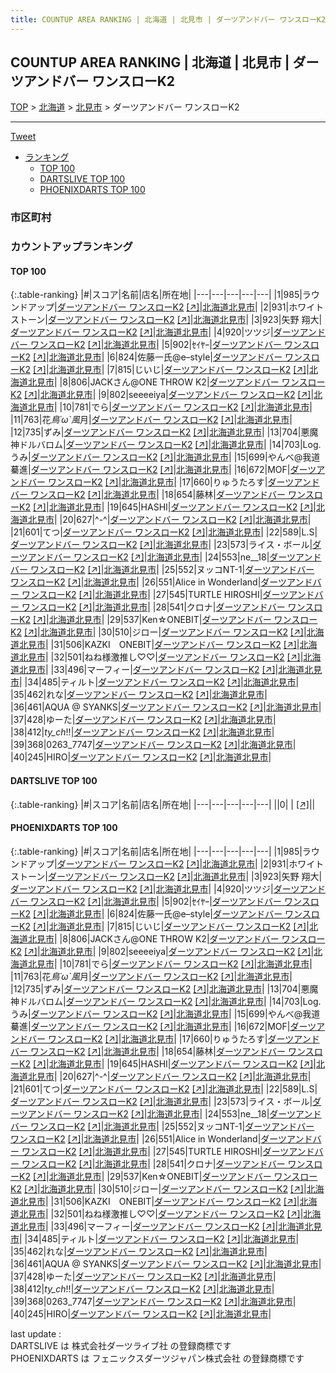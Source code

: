 ```yaml
---
title: COUNTUP AREA RANKING | 北海道 | 北見市 | ダーツアンドバー ワンスローK2
---
```

## COUNTUP AREA RANKING | 北海道 | 北見市 | ダーツアンドバー ワンスローK2

[TOP](/darts/rank/) > [北海道](/darts/rank/北海道/) > [北見市](/darts/rank/北海道/北見市/) > ダーツアンドバー ワンスローK2

___

<a href="https://twitter.com/share?ref_src=twsrc%5Etfw" data-text="COUNTUP AREA RANKING | 北海道北見市ダーツアンドバー ワンスローK2" class="twitter-share-button" data-hashtags="DARTSLIVE,PHOENIXDARTS,darts,ダーツ" data-show-count="false">Tweet</a>

* [ランキング](#カウントアップランキング)
    * [TOP 100](#top-100)
    * [DARTSLIVE TOP 100](#dartslive-top-100)
    * [PHOENIXDARTS TOP 100](#phoenixdarts-top-100)

### 市区町村

<ul>

</ul>

### カウントアップランキング

#### TOP 100



{:.table-ranking}
|#|スコア|名前|店名|所在地|
|---|---|---|---|---|
|1|985|<span class="rank-name-pd">ラウンドアップ</span>|<a href="/darts/rank/shops/83439.html">ダーツアンドバー ワンスローK2</a> <a href="https://vs.phoenixdarts.com/jp/shop/shopDetailInfo/s_83439?s_seq=83439">[↗]</a>|<a href="/darts/rank/北海道/北見市">北海道北見市</a>|
|2|931|<span class="rank-name-pd">ホワイトストーン</span>|<a href="/darts/rank/shops/83439.html">ダーツアンドバー ワンスローK2</a> <a href="https://vs.phoenixdarts.com/jp/shop/shopDetailInfo/s_83439?s_seq=83439">[↗]</a>|<a href="/darts/rank/北海道/北見市">北海道北見市</a>|
|3|923|<span class="rank-name-pd"><span class="pro-icon-pd"></span>矢野 翔大</span>|<a href="/darts/rank/shops/83439.html">ダーツアンドバー ワンスローK2</a> <a href="https://vs.phoenixdarts.com/jp/shop/shopDetailInfo/s_83439?s_seq=83439">[↗]</a>|<a href="/darts/rank/北海道/北見市">北海道北見市</a>|
|4|920|<span class="rank-name-pd">ツツジ</span>|<a href="/darts/rank/shops/83439.html">ダーツアンドバー ワンスローK2</a> <a href="https://vs.phoenixdarts.com/jp/shop/shopDetailInfo/s_83439?s_seq=83439">[↗]</a>|<a href="/darts/rank/北海道/北見市">北海道北見市</a>|
|5|902|<span class="rank-name-pd">ｾｲﾔｰ</span>|<a href="/darts/rank/shops/83439.html">ダーツアンドバー ワンスローK2</a> <a href="https://vs.phoenixdarts.com/jp/shop/shopDetailInfo/s_83439?s_seq=83439">[↗]</a>|<a href="/darts/rank/北海道/北見市">北海道北見市</a>|
|6|824|<span class="rank-name-pd">佐藤一氏@e–style</span>|<a href="/darts/rank/shops/83439.html">ダーツアンドバー ワンスローK2</a> <a href="https://vs.phoenixdarts.com/jp/shop/shopDetailInfo/s_83439?s_seq=83439">[↗]</a>|<a href="/darts/rank/北海道/北見市">北海道北見市</a>|
|7|815|<span class="rank-name-pd">じいじ</span>|<a href="/darts/rank/shops/83439.html">ダーツアンドバー ワンスローK2</a> <a href="https://vs.phoenixdarts.com/jp/shop/shopDetailInfo/s_83439?s_seq=83439">[↗]</a>|<a href="/darts/rank/北海道/北見市">北海道北見市</a>|
|8|806|<span class="rank-name-pd">JACKさん@ONE THROW K2</span>|<a href="/darts/rank/shops/83439.html">ダーツアンドバー ワンスローK2</a> <a href="https://vs.phoenixdarts.com/jp/shop/shopDetailInfo/s_83439?s_seq=83439">[↗]</a>|<a href="/darts/rank/北海道/北見市">北海道北見市</a>|
|9|802|<span class="rank-name-pd">seeeeiya</span>|<a href="/darts/rank/shops/83439.html">ダーツアンドバー ワンスローK2</a> <a href="https://vs.phoenixdarts.com/jp/shop/shopDetailInfo/s_83439?s_seq=83439">[↗]</a>|<a href="/darts/rank/北海道/北見市">北海道北見市</a>|
|10|781|<span class="rank-name-pd">でら</span>|<a href="/darts/rank/shops/83439.html">ダーツアンドバー ワンスローK2</a> <a href="https://vs.phoenixdarts.com/jp/shop/shopDetailInfo/s_83439?s_seq=83439">[↗]</a>|<a href="/darts/rank/北海道/北見市">北海道北見市</a>|
|11|763|<span class="rank-name-pd">花*鳥´ω`風*月</span>|<a href="/darts/rank/shops/83439.html">ダーツアンドバー ワンスローK2</a> <a href="https://vs.phoenixdarts.com/jp/shop/shopDetailInfo/s_83439?s_seq=83439">[↗]</a>|<a href="/darts/rank/北海道/北見市">北海道北見市</a>|
|12|735|<span class="rank-name-pd">ずみ</span>|<a href="/darts/rank/shops/83439.html">ダーツアンドバー ワンスローK2</a> <a href="https://vs.phoenixdarts.com/jp/shop/shopDetailInfo/s_83439?s_seq=83439">[↗]</a>|<a href="/darts/rank/北海道/北見市">北海道北見市</a>|
|13|704|<span class="rank-name-pd">悪魔神ドルバロム</span>|<a href="/darts/rank/shops/83439.html">ダーツアンドバー ワンスローK2</a> <a href="https://vs.phoenixdarts.com/jp/shop/shopDetailInfo/s_83439?s_seq=83439">[↗]</a>|<a href="/darts/rank/北海道/北見市">北海道北見市</a>|
|14|703|<span class="rank-name-pd">Log.うみ</span>|<a href="/darts/rank/shops/83439.html">ダーツアンドバー ワンスローK2</a> <a href="https://vs.phoenixdarts.com/jp/shop/shopDetailInfo/s_83439?s_seq=83439">[↗]</a>|<a href="/darts/rank/北海道/北見市">北海道北見市</a>|
|15|699|<span class="rank-name-pd">やんべ@我道驀進</span>|<a href="/darts/rank/shops/83439.html">ダーツアンドバー ワンスローK2</a> <a href="https://vs.phoenixdarts.com/jp/shop/shopDetailInfo/s_83439?s_seq=83439">[↗]</a>|<a href="/darts/rank/北海道/北見市">北海道北見市</a>|
|16|672|<span class="rank-name-pd">MOF</span>|<a href="/darts/rank/shops/83439.html">ダーツアンドバー ワンスローK2</a> <a href="https://vs.phoenixdarts.com/jp/shop/shopDetailInfo/s_83439?s_seq=83439">[↗]</a>|<a href="/darts/rank/北海道/北見市">北海道北見市</a>|
|17|660|<span class="rank-name-pd">りゅうたろす</span>|<a href="/darts/rank/shops/83439.html">ダーツアンドバー ワンスローK2</a> <a href="https://vs.phoenixdarts.com/jp/shop/shopDetailInfo/s_83439?s_seq=83439">[↗]</a>|<a href="/darts/rank/北海道/北見市">北海道北見市</a>|
|18|654|<span class="rank-name-pd">藤林</span>|<a href="/darts/rank/shops/83439.html">ダーツアンドバー ワンスローK2</a> <a href="https://vs.phoenixdarts.com/jp/shop/shopDetailInfo/s_83439?s_seq=83439">[↗]</a>|<a href="/darts/rank/北海道/北見市">北海道北見市</a>|
|19|645|<span class="rank-name-pd">HASHI</span>|<a href="/darts/rank/shops/83439.html">ダーツアンドバー ワンスローK2</a> <a href="https://vs.phoenixdarts.com/jp/shop/shopDetailInfo/s_83439?s_seq=83439">[↗]</a>|<a href="/darts/rank/北海道/北見市">北海道北見市</a>|
|20|627|<span class="rank-name-pd">^-^</span>|<a href="/darts/rank/shops/83439.html">ダーツアンドバー ワンスローK2</a> <a href="https://vs.phoenixdarts.com/jp/shop/shopDetailInfo/s_83439?s_seq=83439">[↗]</a>|<a href="/darts/rank/北海道/北見市">北海道北見市</a>|
|21|601|<span class="rank-name-pd">てつ</span>|<a href="/darts/rank/shops/83439.html">ダーツアンドバー ワンスローK2</a> <a href="https://vs.phoenixdarts.com/jp/shop/shopDetailInfo/s_83439?s_seq=83439">[↗]</a>|<a href="/darts/rank/北海道/北見市">北海道北見市</a>|
|22|589|<span class="rank-name-pd">L.S</span>|<a href="/darts/rank/shops/83439.html">ダーツアンドバー ワンスローK2</a> <a href="https://vs.phoenixdarts.com/jp/shop/shopDetailInfo/s_83439?s_seq=83439">[↗]</a>|<a href="/darts/rank/北海道/北見市">北海道北見市</a>|
|23|573|<span class="rank-name-pd">ライス・ボール</span>|<a href="/darts/rank/shops/83439.html">ダーツアンドバー ワンスローK2</a> <a href="https://vs.phoenixdarts.com/jp/shop/shopDetailInfo/s_83439?s_seq=83439">[↗]</a>|<a href="/darts/rank/北海道/北見市">北海道北見市</a>|
|24|553|<span class="rank-name-pd">ne__18</span>|<a href="/darts/rank/shops/83439.html">ダーツアンドバー ワンスローK2</a> <a href="https://vs.phoenixdarts.com/jp/shop/shopDetailInfo/s_83439?s_seq=83439">[↗]</a>|<a href="/darts/rank/北海道/北見市">北海道北見市</a>|
|25|552|<span class="rank-name-pd">ヌッコNT-1</span>|<a href="/darts/rank/shops/83439.html">ダーツアンドバー ワンスローK2</a> <a href="https://vs.phoenixdarts.com/jp/shop/shopDetailInfo/s_83439?s_seq=83439">[↗]</a>|<a href="/darts/rank/北海道/北見市">北海道北見市</a>|
|26|551|<span class="rank-name-pd">Alice in Wonderland</span>|<a href="/darts/rank/shops/83439.html">ダーツアンドバー ワンスローK2</a> <a href="https://vs.phoenixdarts.com/jp/shop/shopDetailInfo/s_83439?s_seq=83439">[↗]</a>|<a href="/darts/rank/北海道/北見市">北海道北見市</a>|
|27|545|<span class="rank-name-pd">TURTLE HIROSHI</span>|<a href="/darts/rank/shops/83439.html">ダーツアンドバー ワンスローK2</a> <a href="https://vs.phoenixdarts.com/jp/shop/shopDetailInfo/s_83439?s_seq=83439">[↗]</a>|<a href="/darts/rank/北海道/北見市">北海道北見市</a>|
|28|541|<span class="rank-name-pd">クロナ</span>|<a href="/darts/rank/shops/83439.html">ダーツアンドバー ワンスローK2</a> <a href="https://vs.phoenixdarts.com/jp/shop/shopDetailInfo/s_83439?s_seq=83439">[↗]</a>|<a href="/darts/rank/北海道/北見市">北海道北見市</a>|
|29|537|<span class="rank-name-pd">Ken☆ONEBIT</span>|<a href="/darts/rank/shops/83439.html">ダーツアンドバー ワンスローK2</a> <a href="https://vs.phoenixdarts.com/jp/shop/shopDetailInfo/s_83439?s_seq=83439">[↗]</a>|<a href="/darts/rank/北海道/北見市">北海道北見市</a>|
|30|510|<span class="rank-name-pd">ジロー</span>|<a href="/darts/rank/shops/83439.html">ダーツアンドバー ワンスローK2</a> <a href="https://vs.phoenixdarts.com/jp/shop/shopDetailInfo/s_83439?s_seq=83439">[↗]</a>|<a href="/darts/rank/北海道/北見市">北海道北見市</a>|
|31|506|<span class="rank-name-pd">KAZKI　ONEBIT</span>|<a href="/darts/rank/shops/83439.html">ダーツアンドバー ワンスローK2</a> <a href="https://vs.phoenixdarts.com/jp/shop/shopDetailInfo/s_83439?s_seq=83439">[↗]</a>|<a href="/darts/rank/北海道/北見市">北海道北見市</a>|
|32|501|<span class="rank-name-pd">ねね様激推し♡♡</span>|<a href="/darts/rank/shops/83439.html">ダーツアンドバー ワンスローK2</a> <a href="https://vs.phoenixdarts.com/jp/shop/shopDetailInfo/s_83439?s_seq=83439">[↗]</a>|<a href="/darts/rank/北海道/北見市">北海道北見市</a>|
|33|496|<span class="rank-name-pd">マーフィー</span>|<a href="/darts/rank/shops/83439.html">ダーツアンドバー ワンスローK2</a> <a href="https://vs.phoenixdarts.com/jp/shop/shopDetailInfo/s_83439?s_seq=83439">[↗]</a>|<a href="/darts/rank/北海道/北見市">北海道北見市</a>|
|34|485|<span class="rank-name-pd">ティルト</span>|<a href="/darts/rank/shops/83439.html">ダーツアンドバー ワンスローK2</a> <a href="https://vs.phoenixdarts.com/jp/shop/shopDetailInfo/s_83439?s_seq=83439">[↗]</a>|<a href="/darts/rank/北海道/北見市">北海道北見市</a>|
|35|462|<span class="rank-name-pd">れな</span>|<a href="/darts/rank/shops/83439.html">ダーツアンドバー ワンスローK2</a> <a href="https://vs.phoenixdarts.com/jp/shop/shopDetailInfo/s_83439?s_seq=83439">[↗]</a>|<a href="/darts/rank/北海道/北見市">北海道北見市</a>|
|36|461|<span class="rank-name-pd">AQUA @ SYANKS</span>|<a href="/darts/rank/shops/83439.html">ダーツアンドバー ワンスローK2</a> <a href="https://vs.phoenixdarts.com/jp/shop/shopDetailInfo/s_83439?s_seq=83439">[↗]</a>|<a href="/darts/rank/北海道/北見市">北海道北見市</a>|
|37|428|<span class="rank-name-pd">ゆーた</span>|<a href="/darts/rank/shops/83439.html">ダーツアンドバー ワンスローK2</a> <a href="https://vs.phoenixdarts.com/jp/shop/shopDetailInfo/s_83439?s_seq=83439">[↗]</a>|<a href="/darts/rank/北海道/北見市">北海道北見市</a>|
|38|412|<span class="rank-name-pd">_ty_ch_!!</span>|<a href="/darts/rank/shops/83439.html">ダーツアンドバー ワンスローK2</a> <a href="https://vs.phoenixdarts.com/jp/shop/shopDetailInfo/s_83439?s_seq=83439">[↗]</a>|<a href="/darts/rank/北海道/北見市">北海道北見市</a>|
|39|368|<span class="rank-name-pd">0263_7747</span>|<a href="/darts/rank/shops/83439.html">ダーツアンドバー ワンスローK2</a> <a href="https://vs.phoenixdarts.com/jp/shop/shopDetailInfo/s_83439?s_seq=83439">[↗]</a>|<a href="/darts/rank/北海道/北見市">北海道北見市</a>|
|40|245|<span class="rank-name-pd">HIRO</span>|<a href="/darts/rank/shops/83439.html">ダーツアンドバー ワンスローK2</a> <a href="https://vs.phoenixdarts.com/jp/shop/shopDetailInfo/s_83439?s_seq=83439">[↗]</a>|<a href="/darts/rank/北海道/北見市">北海道北見市</a>|


#### DARTSLIVE TOP 100



{:.table-ranking}
|#|スコア|名前|店名|所在地|
|---|---|---|---|---|
||0|<span class="rank-name-dl"> </span>|<a href="/darts/rank/shops/.html"></a> <a href="">[↗]</a>|<a href="/darts/rank//"></a>|


#### PHOENIXDARTS TOP 100



{:.table-ranking}
|#|スコア|名前|店名|所在地|
|---|---|---|---|---|
|1|985|<span class="rank-name-pd">ラウンドアップ</span>|<a href="/darts/rank/shops/83439.html">ダーツアンドバー ワンスローK2</a> <a href="https://vs.phoenixdarts.com/jp/shop/shopDetailInfo/s_83439?s_seq=83439">[↗]</a>|<a href="/darts/rank/北海道/北見市">北海道北見市</a>|
|2|931|<span class="rank-name-pd">ホワイトストーン</span>|<a href="/darts/rank/shops/83439.html">ダーツアンドバー ワンスローK2</a> <a href="https://vs.phoenixdarts.com/jp/shop/shopDetailInfo/s_83439?s_seq=83439">[↗]</a>|<a href="/darts/rank/北海道/北見市">北海道北見市</a>|
|3|923|<span class="rank-name-pd"><span class="pro-icon-pd"></span>矢野 翔大</span>|<a href="/darts/rank/shops/83439.html">ダーツアンドバー ワンスローK2</a> <a href="https://vs.phoenixdarts.com/jp/shop/shopDetailInfo/s_83439?s_seq=83439">[↗]</a>|<a href="/darts/rank/北海道/北見市">北海道北見市</a>|
|4|920|<span class="rank-name-pd">ツツジ</span>|<a href="/darts/rank/shops/83439.html">ダーツアンドバー ワンスローK2</a> <a href="https://vs.phoenixdarts.com/jp/shop/shopDetailInfo/s_83439?s_seq=83439">[↗]</a>|<a href="/darts/rank/北海道/北見市">北海道北見市</a>|
|5|902|<span class="rank-name-pd">ｾｲﾔｰ</span>|<a href="/darts/rank/shops/83439.html">ダーツアンドバー ワンスローK2</a> <a href="https://vs.phoenixdarts.com/jp/shop/shopDetailInfo/s_83439?s_seq=83439">[↗]</a>|<a href="/darts/rank/北海道/北見市">北海道北見市</a>|
|6|824|<span class="rank-name-pd">佐藤一氏@e–style</span>|<a href="/darts/rank/shops/83439.html">ダーツアンドバー ワンスローK2</a> <a href="https://vs.phoenixdarts.com/jp/shop/shopDetailInfo/s_83439?s_seq=83439">[↗]</a>|<a href="/darts/rank/北海道/北見市">北海道北見市</a>|
|7|815|<span class="rank-name-pd">じいじ</span>|<a href="/darts/rank/shops/83439.html">ダーツアンドバー ワンスローK2</a> <a href="https://vs.phoenixdarts.com/jp/shop/shopDetailInfo/s_83439?s_seq=83439">[↗]</a>|<a href="/darts/rank/北海道/北見市">北海道北見市</a>|
|8|806|<span class="rank-name-pd">JACKさん@ONE THROW K2</span>|<a href="/darts/rank/shops/83439.html">ダーツアンドバー ワンスローK2</a> <a href="https://vs.phoenixdarts.com/jp/shop/shopDetailInfo/s_83439?s_seq=83439">[↗]</a>|<a href="/darts/rank/北海道/北見市">北海道北見市</a>|
|9|802|<span class="rank-name-pd">seeeeiya</span>|<a href="/darts/rank/shops/83439.html">ダーツアンドバー ワンスローK2</a> <a href="https://vs.phoenixdarts.com/jp/shop/shopDetailInfo/s_83439?s_seq=83439">[↗]</a>|<a href="/darts/rank/北海道/北見市">北海道北見市</a>|
|10|781|<span class="rank-name-pd">でら</span>|<a href="/darts/rank/shops/83439.html">ダーツアンドバー ワンスローK2</a> <a href="https://vs.phoenixdarts.com/jp/shop/shopDetailInfo/s_83439?s_seq=83439">[↗]</a>|<a href="/darts/rank/北海道/北見市">北海道北見市</a>|
|11|763|<span class="rank-name-pd">花*鳥´ω`風*月</span>|<a href="/darts/rank/shops/83439.html">ダーツアンドバー ワンスローK2</a> <a href="https://vs.phoenixdarts.com/jp/shop/shopDetailInfo/s_83439?s_seq=83439">[↗]</a>|<a href="/darts/rank/北海道/北見市">北海道北見市</a>|
|12|735|<span class="rank-name-pd">ずみ</span>|<a href="/darts/rank/shops/83439.html">ダーツアンドバー ワンスローK2</a> <a href="https://vs.phoenixdarts.com/jp/shop/shopDetailInfo/s_83439?s_seq=83439">[↗]</a>|<a href="/darts/rank/北海道/北見市">北海道北見市</a>|
|13|704|<span class="rank-name-pd">悪魔神ドルバロム</span>|<a href="/darts/rank/shops/83439.html">ダーツアンドバー ワンスローK2</a> <a href="https://vs.phoenixdarts.com/jp/shop/shopDetailInfo/s_83439?s_seq=83439">[↗]</a>|<a href="/darts/rank/北海道/北見市">北海道北見市</a>|
|14|703|<span class="rank-name-pd">Log.うみ</span>|<a href="/darts/rank/shops/83439.html">ダーツアンドバー ワンスローK2</a> <a href="https://vs.phoenixdarts.com/jp/shop/shopDetailInfo/s_83439?s_seq=83439">[↗]</a>|<a href="/darts/rank/北海道/北見市">北海道北見市</a>|
|15|699|<span class="rank-name-pd">やんべ@我道驀進</span>|<a href="/darts/rank/shops/83439.html">ダーツアンドバー ワンスローK2</a> <a href="https://vs.phoenixdarts.com/jp/shop/shopDetailInfo/s_83439?s_seq=83439">[↗]</a>|<a href="/darts/rank/北海道/北見市">北海道北見市</a>|
|16|672|<span class="rank-name-pd">MOF</span>|<a href="/darts/rank/shops/83439.html">ダーツアンドバー ワンスローK2</a> <a href="https://vs.phoenixdarts.com/jp/shop/shopDetailInfo/s_83439?s_seq=83439">[↗]</a>|<a href="/darts/rank/北海道/北見市">北海道北見市</a>|
|17|660|<span class="rank-name-pd">りゅうたろす</span>|<a href="/darts/rank/shops/83439.html">ダーツアンドバー ワンスローK2</a> <a href="https://vs.phoenixdarts.com/jp/shop/shopDetailInfo/s_83439?s_seq=83439">[↗]</a>|<a href="/darts/rank/北海道/北見市">北海道北見市</a>|
|18|654|<span class="rank-name-pd">藤林</span>|<a href="/darts/rank/shops/83439.html">ダーツアンドバー ワンスローK2</a> <a href="https://vs.phoenixdarts.com/jp/shop/shopDetailInfo/s_83439?s_seq=83439">[↗]</a>|<a href="/darts/rank/北海道/北見市">北海道北見市</a>|
|19|645|<span class="rank-name-pd">HASHI</span>|<a href="/darts/rank/shops/83439.html">ダーツアンドバー ワンスローK2</a> <a href="https://vs.phoenixdarts.com/jp/shop/shopDetailInfo/s_83439?s_seq=83439">[↗]</a>|<a href="/darts/rank/北海道/北見市">北海道北見市</a>|
|20|627|<span class="rank-name-pd">^-^</span>|<a href="/darts/rank/shops/83439.html">ダーツアンドバー ワンスローK2</a> <a href="https://vs.phoenixdarts.com/jp/shop/shopDetailInfo/s_83439?s_seq=83439">[↗]</a>|<a href="/darts/rank/北海道/北見市">北海道北見市</a>|
|21|601|<span class="rank-name-pd">てつ</span>|<a href="/darts/rank/shops/83439.html">ダーツアンドバー ワンスローK2</a> <a href="https://vs.phoenixdarts.com/jp/shop/shopDetailInfo/s_83439?s_seq=83439">[↗]</a>|<a href="/darts/rank/北海道/北見市">北海道北見市</a>|
|22|589|<span class="rank-name-pd">L.S</span>|<a href="/darts/rank/shops/83439.html">ダーツアンドバー ワンスローK2</a> <a href="https://vs.phoenixdarts.com/jp/shop/shopDetailInfo/s_83439?s_seq=83439">[↗]</a>|<a href="/darts/rank/北海道/北見市">北海道北見市</a>|
|23|573|<span class="rank-name-pd">ライス・ボール</span>|<a href="/darts/rank/shops/83439.html">ダーツアンドバー ワンスローK2</a> <a href="https://vs.phoenixdarts.com/jp/shop/shopDetailInfo/s_83439?s_seq=83439">[↗]</a>|<a href="/darts/rank/北海道/北見市">北海道北見市</a>|
|24|553|<span class="rank-name-pd">ne__18</span>|<a href="/darts/rank/shops/83439.html">ダーツアンドバー ワンスローK2</a> <a href="https://vs.phoenixdarts.com/jp/shop/shopDetailInfo/s_83439?s_seq=83439">[↗]</a>|<a href="/darts/rank/北海道/北見市">北海道北見市</a>|
|25|552|<span class="rank-name-pd">ヌッコNT-1</span>|<a href="/darts/rank/shops/83439.html">ダーツアンドバー ワンスローK2</a> <a href="https://vs.phoenixdarts.com/jp/shop/shopDetailInfo/s_83439?s_seq=83439">[↗]</a>|<a href="/darts/rank/北海道/北見市">北海道北見市</a>|
|26|551|<span class="rank-name-pd">Alice in Wonderland</span>|<a href="/darts/rank/shops/83439.html">ダーツアンドバー ワンスローK2</a> <a href="https://vs.phoenixdarts.com/jp/shop/shopDetailInfo/s_83439?s_seq=83439">[↗]</a>|<a href="/darts/rank/北海道/北見市">北海道北見市</a>|
|27|545|<span class="rank-name-pd">TURTLE HIROSHI</span>|<a href="/darts/rank/shops/83439.html">ダーツアンドバー ワンスローK2</a> <a href="https://vs.phoenixdarts.com/jp/shop/shopDetailInfo/s_83439?s_seq=83439">[↗]</a>|<a href="/darts/rank/北海道/北見市">北海道北見市</a>|
|28|541|<span class="rank-name-pd">クロナ</span>|<a href="/darts/rank/shops/83439.html">ダーツアンドバー ワンスローK2</a> <a href="https://vs.phoenixdarts.com/jp/shop/shopDetailInfo/s_83439?s_seq=83439">[↗]</a>|<a href="/darts/rank/北海道/北見市">北海道北見市</a>|
|29|537|<span class="rank-name-pd">Ken☆ONEBIT</span>|<a href="/darts/rank/shops/83439.html">ダーツアンドバー ワンスローK2</a> <a href="https://vs.phoenixdarts.com/jp/shop/shopDetailInfo/s_83439?s_seq=83439">[↗]</a>|<a href="/darts/rank/北海道/北見市">北海道北見市</a>|
|30|510|<span class="rank-name-pd">ジロー</span>|<a href="/darts/rank/shops/83439.html">ダーツアンドバー ワンスローK2</a> <a href="https://vs.phoenixdarts.com/jp/shop/shopDetailInfo/s_83439?s_seq=83439">[↗]</a>|<a href="/darts/rank/北海道/北見市">北海道北見市</a>|
|31|506|<span class="rank-name-pd">KAZKI　ONEBIT</span>|<a href="/darts/rank/shops/83439.html">ダーツアンドバー ワンスローK2</a> <a href="https://vs.phoenixdarts.com/jp/shop/shopDetailInfo/s_83439?s_seq=83439">[↗]</a>|<a href="/darts/rank/北海道/北見市">北海道北見市</a>|
|32|501|<span class="rank-name-pd">ねね様激推し♡♡</span>|<a href="/darts/rank/shops/83439.html">ダーツアンドバー ワンスローK2</a> <a href="https://vs.phoenixdarts.com/jp/shop/shopDetailInfo/s_83439?s_seq=83439">[↗]</a>|<a href="/darts/rank/北海道/北見市">北海道北見市</a>|
|33|496|<span class="rank-name-pd">マーフィー</span>|<a href="/darts/rank/shops/83439.html">ダーツアンドバー ワンスローK2</a> <a href="https://vs.phoenixdarts.com/jp/shop/shopDetailInfo/s_83439?s_seq=83439">[↗]</a>|<a href="/darts/rank/北海道/北見市">北海道北見市</a>|
|34|485|<span class="rank-name-pd">ティルト</span>|<a href="/darts/rank/shops/83439.html">ダーツアンドバー ワンスローK2</a> <a href="https://vs.phoenixdarts.com/jp/shop/shopDetailInfo/s_83439?s_seq=83439">[↗]</a>|<a href="/darts/rank/北海道/北見市">北海道北見市</a>|
|35|462|<span class="rank-name-pd">れな</span>|<a href="/darts/rank/shops/83439.html">ダーツアンドバー ワンスローK2</a> <a href="https://vs.phoenixdarts.com/jp/shop/shopDetailInfo/s_83439?s_seq=83439">[↗]</a>|<a href="/darts/rank/北海道/北見市">北海道北見市</a>|
|36|461|<span class="rank-name-pd">AQUA @ SYANKS</span>|<a href="/darts/rank/shops/83439.html">ダーツアンドバー ワンスローK2</a> <a href="https://vs.phoenixdarts.com/jp/shop/shopDetailInfo/s_83439?s_seq=83439">[↗]</a>|<a href="/darts/rank/北海道/北見市">北海道北見市</a>|
|37|428|<span class="rank-name-pd">ゆーた</span>|<a href="/darts/rank/shops/83439.html">ダーツアンドバー ワンスローK2</a> <a href="https://vs.phoenixdarts.com/jp/shop/shopDetailInfo/s_83439?s_seq=83439">[↗]</a>|<a href="/darts/rank/北海道/北見市">北海道北見市</a>|
|38|412|<span class="rank-name-pd">_ty_ch_!!</span>|<a href="/darts/rank/shops/83439.html">ダーツアンドバー ワンスローK2</a> <a href="https://vs.phoenixdarts.com/jp/shop/shopDetailInfo/s_83439?s_seq=83439">[↗]</a>|<a href="/darts/rank/北海道/北見市">北海道北見市</a>|
|39|368|<span class="rank-name-pd">0263_7747</span>|<a href="/darts/rank/shops/83439.html">ダーツアンドバー ワンスローK2</a> <a href="https://vs.phoenixdarts.com/jp/shop/shopDetailInfo/s_83439?s_seq=83439">[↗]</a>|<a href="/darts/rank/北海道/北見市">北海道北見市</a>|
|40|245|<span class="rank-name-pd">HIRO</span>|<a href="/darts/rank/shops/83439.html">ダーツアンドバー ワンスローK2</a> <a href="https://vs.phoenixdarts.com/jp/shop/shopDetailInfo/s_83439?s_seq=83439">[↗]</a>|<a href="/darts/rank/北海道/北見市">北海道北見市</a>|


<div class="footer border-top border-gray-light mt-5 pt-3 text-right text-gray">
    last update : <span style="font-weight: italic" id="foot_last_modified"></span><br />
    DARTSLIVE は 株式会社ダーツライブ社 の登録商標です<br />
    PHOENIXDARTS は フェニックスダーツジャパン株式会社 の登録商標です<br />
</div>

<script src="https://cdnjs.cloudflare.com/ajax/libs/jquery.tablesorter/2.31.3/js/jquery.tablesorter.min.js" integrity="sha512-qzgd5cYSZcosqpzpn7zF2ZId8f/8CHmFKZ8j7mU4OUXTNRd5g+ZHBPsgKEwoqxCtdQvExE5LprwwPAgoicguNg==" crossorigin="anonymous" referrerpolicy="no-referrer"></script>
<link rel="stylesheet" href="https://cdnjs.cloudflare.com/ajax/libs/jquery.tablesorter/2.31.3/css/theme.default.min.css" integrity="sha512-wghhOJkjQX0Lh3NSWvNKeZ0ZpNn+SPVXX1Qyc9OCaogADktxrBiBdKGDoqVUOyhStvMBmJQ8ZdMHiR3wuEq8+w==" crossorigin="anonymous" referrerpolicy="no-referrer" />
<script>
$(function() {
    $(".table-ranking").tablesorter({sortList:[[0, 0]]});
    $("#foot_last_modified").text(formatDate(new Date(document.lastModified), 'yyyy-MM-dd HH:mm:ss'));
});
</script>

<script async src="https://platform.twitter.com/widgets.js" charset="utf-8"></script>